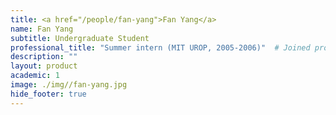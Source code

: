 ```yaml
---
title: <a href="/people/fan-yang">Fan Yang</a>
name: Fan Yang
subtitle: Undergraduate Student
professional_title: "Summer intern (MIT UROP, 2005-2006)"  # Joined professional titles
description: ""
layout: product
academic: 1
image: ./img//fan-yang.jpg
hide_footer: true
---
```


